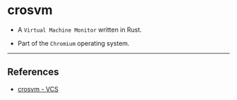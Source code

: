 # crosvm

* A `Virtual Machine Monitor` written in Rust.

* Part of the `Chromium` operating system.

---

## References

* [crosvm - VCS](https://chromium.googlesource.com/chromiumos/platform/crosvm/)